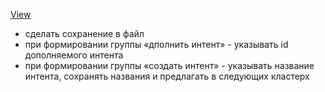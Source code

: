 

[View](https://lordgr8t.github.io/clust_kleks/)


- сделать сохранение в файл
- при формировании группы «дполнить интент» - указывать id дополняемого интента
- при формировании группы «создать интент» - указывать название интента, сохранять названия и предлагать в следующих кластерх
